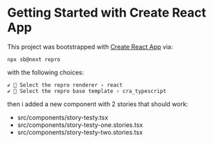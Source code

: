 # Getting Started with Create React App

This project was bootstrapped with [Create React App](https://github.com/facebook/create-react-app) via:

```
npx sb@next repro
```

with the following choices:

```
✔ 🌈 Select the repro renderer › react
✔ 📝 Select the repro base template › cra_typescript
```

then i added a new component with 2 stories that should work:

- src/components/story-testy.tsx
- src/components/story-testy-one.stories.tsx
- src/components/story-testy-two.stories.tsx
